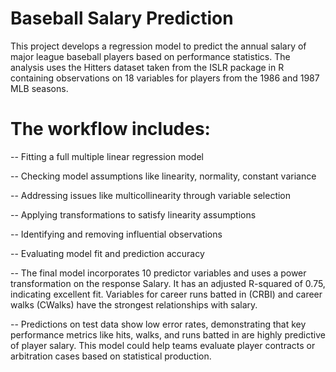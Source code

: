 # Baseball Salary Prediction

This project develops a regression model to predict the annual salary of major league baseball players based on performance statistics. The analysis uses the Hitters dataset taken from the ISLR package in R containing observations on 18 variables for players from the 1986 and 1987 MLB seasons.


# The workflow includes:

-- Fitting a full multiple linear regression model

-- Checking model assumptions like linearity, normality, constant variance

-- Addressing issues like multicollinearity through variable selection

-- Applying transformations to satisfy linearity assumptions

-- Identifying and removing influential observations

-- Evaluating model fit and prediction accuracy

-- The final model incorporates 10 predictor variables and uses a power transformation on the response Salary. It has an adjusted R-squared of 0.75, indicating excellent fit. Variables for career runs batted in (CRBI) and career walks (CWalks) have the strongest relationships with salary.

-- Predictions on test data show low error rates, demonstrating that key performance metrics like hits, walks, and runs batted in are highly predictive of player salary. This model could help teams evaluate player contracts or arbitration cases based on statistical production.
